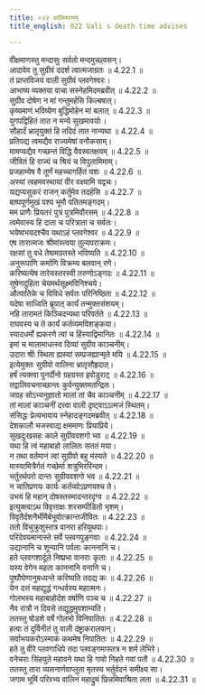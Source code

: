 ```yaml
---
title: ०२२ वालिमरणम्
title_english: 022 Vali s death time advises

---
```

<div class="audioEmbed"  caption="श्रीराम-हरिसीताराममूर्ति-घनपाठिभ्यां वचनम्" src="https://archive.org/download/Ramayana-recitation-Sriram-harisItArAmamUrti-Ghanapaati-v2/Kanda_4/Kanda_4_KSK-022-Vali_Maranam.mp3"></div>

  
वीक्षमाणस्तु मन्दासुः सर्वतो मन्दमुच्छ्वसन्।  
आदावेव तु सुग्रीवं ददर्श त्वात्मजाग्रतः ॥ 4.22.1 ॥   
तं प्राप्तविजयं वाली सुग्रीवं प्लवगेश्वरः।  
आभाष्य व्यक्तया वाचा सस्नेहमिदमब्रवीत् ॥ 4.22.2 ॥   
सुग्रीव दोषेण न मां गन्तुमर्हसि किल्बषात्।  
कृष्यमाणं भविष्येण बुद्धिमोहेन मां बलात् ॥ 4.22.3 ॥   
युगपद्विहितं तात न मन्ये सुखमावयोः।  
सौहार्दं भ्रातृयुक्तं हि तदिदं तात नान्यथा ॥ 4.22.4 ॥   
प्रतिपद्य त्वमद्यैव राज्यमेषां वनौकसाम्।  
मामप्यद्यैव गच्छन्तं विद्धि वैवस्वतक्षयम् ॥ 4.22.5 ॥   
जीवितं हि राज्यं च श्रियं च विपुलामिमाम्।  
प्रजहाम्येष वै तूर्णं महच्चागर्हितं यशः ॥ 4.22.6 ॥   
अस्यां त्वहमवस्थायां वीर वक्ष्यामि यद्वचः।  
यद्यप्यसुकरं राजन् कर्तुमेव तदर्हसि ॥ 4.22.7 ॥   
बाष्पपूर्णमुखं पश्य भूमौ पतितमङ्गदम्।  
मम प्राणैः प्रियतरं पुत्रं पुत्रमिवौरसम् ॥ 4.22.8 ॥   
त्वमेवास्य हि दाता च परित्राता च सर्वतः।  
भयेष्वभयदश्चैव यथाऽहं प्लवगेश्वर ॥ 4.22.9 ॥   
एष तारात्मजः श्रीमांस्त्वया तुल्यपराक्रमः।  
रक्षसां तु वधे तेषामग्रतस्ते भविष्यति ॥ 4.22.10 ॥   
अनुरूपाणि कर्माणि विक्रम्य बलवान् रणे।  
करिष्यत्येष तारेयस्तरस्वी तरुणोऽङ्गदः ॥ 4.22.11 ॥   
सुषेणदुहिता चेयमर्थसूक्ष्मविनिश्चये।  
औत्पातिके च विविधे सर्वतः परिनिष्ठिता ॥ 4.22.12 ॥   
यदेषा साध्विति ब्रूयात् कार्यं तन्मुक्तसंशयम्।  
नहि तारामतं किञ्चिदन्यथा परिवर्तते ॥ 4.22.13 ॥   
राघवस्य च ते कार्यं कर्तव्यमविशङ्कया।  
स्यादधर्मो ह्यकरणे त्वां च हिंस्याद्विमानितः ॥ 4.22.14 ॥   
इमां च मालामाधत्स्व दिव्यां सुग्रीव काञ्चनीम्।  
उदारा श्रीः स्थिता ह्यस्यां सम्प्रजह्यान्मृते मयि ॥ 4.22.15 ॥   
इत्येमुक्तः सुग्रीवो वालिना भ्रातृसौहृदात्।  
हर्षं त्यक्त्वा पुनर्दीनो ग्रहग्रस्त इवोडुराट् ॥ 4.22.16 ॥   
तद्वालिवचनाच्छान्तः कुर्वन्युक्तमतन्द्रितः।  
जग्रह सोऽभ्यनुज्ञातो मालां तां चैव काञ्चनीम् ॥ 4.22.17 ॥   
तां मालां काञ्चनीं दत्त्वा वाली दृष्ट्वाऽऽत्मजं स्थितम्।  
संसिद्धः प्रेत्यभावाय स्नेहादङ्गदमब्रवीत् ॥ 4.22.18 ॥   
देशकालौ भजस्वाद्य क्षममाणः प्रियाप्रिये।  
सुखदुःखसहः काले सुग्रीववशगो भव ॥ 4.22.19 ॥   
यथा हि त्वं महाबाहो लालितः सततं मया।  
न तथा वर्तमानं त्वां सुग्रीवो बहु मंस्यते ॥ 4.22.20 ॥   
मास्यामित्रैर्गतं गच्छेर्मा शत्रुभिररिन्दम।  
भर्तुरर्थपरो दान्तः सुग्रीववशगो भव ॥ 4.22.21 ॥   
न चातिप्रणयः कार्यः कर्तव्योऽप्रणयश्च ते।  
उभयं हि महान् दोषस्तस्मादन्तरदृग्व ॥ 4.22.22 ॥   
इत्युक्त्वाऽथ विवृत्ताक्षः शरसम्पीडितो भृशम्।  
विवृतैर्दशनैर्भीमैर्बभूवोत्क्रान्तजीवितः ॥ 4.22.23 ॥   
ततो विचुक्रुशुस्तत्र वानरा हरियूथपाः।  
परिदेवयमानास्ते सर्वे प्लवगपुङ्गवाः ॥ 4.22.24 ॥   
उद्यानानि च शून्यानि पर्वताः काननानि च।  
हते प्लवगशार्दूले निष्प्रभा वानराः कृताः ॥ 4.22.25 ॥   
यस्य वेगेन महता काननानि वनानि च।  
पुष्पौघेणानुबध्यन्ते करिष्यति तदद्य कः ॥ 4.22.26 ॥   
येन दत्तं महद्युद्धं गन्धर्वस्य महात्मनः।  
गोलभस्य महाबाहोर्दश वर्षाणि पञ्च च ॥ 4.22.27 ॥   
नैव रात्रौ न दिवसे तद्युद्धमुपशाम्यति।  
ततस्तु षोडशे वर्षे गोलभो विनिपातितः ॥ 4.22.28 ॥   
हत्वा तं दुर्विनीतं तु वाली दंष्ट्राकरालवान्।  
सर्वाभयकरोऽस्माकं कथमेष निपातितः ॥ 4.22.29 ॥   
हते तु वीरे प्लवगाधिपे तदा प्लवङ्गमास्तत्र न शर्म लेभिरे।  
वनेचराः सिंहयुते महावने यथा हि गावो निहते गवां पतौ ॥ 4.22.30 ॥   
ततस्तु तारा व्यसनार्णवाप्लुता मृतस्य भर्तुर्वदनं समीक्ष्य सा।  
जगाम भूमिं परिरभ्य वालिनं महाद्रुमं छिन्नमिवाश्रिता लता ॥ 4.22.31 ॥   